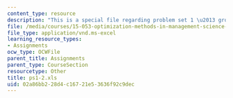 ```yaml
---
content_type: resource
description: "This is a special file regarding problem set 1 \u2013 group 2 spreadsheet."
file: /media/courses/15-053-optimization-methods-in-management-science-spring-2013/02a86bb228d4c16721e53636f92c9dec_ps1-2.xls
file_type: application/vnd.ms-excel
learning_resource_types:
- Assignments
ocw_type: OCWFile
parent_title: Assignments
parent_type: CourseSection
resourcetype: Other
title: ps1-2.xls
uid: 02a86bb2-28d4-c167-21e5-3636f92c9dec
---
```

